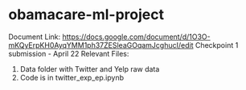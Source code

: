 # obamacare-ml-project
Document Link: https://docs.google.com/document/d/1O3O-mKQyErpKH0AyqYMM1ph37ZESleaGOqamJcghucI/edit
Checkpoint 1 submission - April 22
Relevant Files:
1. Data folder with Twitter and Yelp raw data
2. Code is in twitter_exp_ep.ipynb
